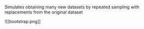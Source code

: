 Simulates obtaining many new datasets by repeated sampling with replacements from the original dataset

![[bootstrap.png]]